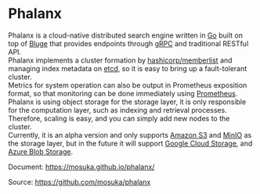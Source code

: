 # Phalanx

Phalanx is a cloud-native distributed search engine written in [Go](https://golang.org) built on top of [Bluge](https://github.com/blugelabs/bluge) that provides endpoints through [gRPC](https://grpc.io/) and traditional RESTful API.  
Phalanx implements a cluster formation by [hashicorp/memberlist](https://github.com/hashicorp/memberlist) and managing index metadata on [etcd](https://etcd.io/), so it is easy to bring up a fault-tolerant cluster.  
Metrics for system operation can also be output in Prometheus exposition format, so that monitoring can be done immediately using [Prometheus](https://prometheus.io/).  
Phalanx is using object storage for the storage layer, it is only responsible for the computation layer, such as indexing and retrieval processes. Therefore, scaling is easy, and you can simply add new nodes to the cluster.  
Currently, it is an alpha version and only supports [Amazon S3](https://aws.amazon.com/s3/) and [MinIO](https://min.io/) as the storage layer, but in the future it will support [Google Cloud Storage](https://cloud.google.com/storage), and [Azure Blob Storage](https://azure.microsoft.com/en-us/services/storage/blobs/).  


Document: https://mosuka.github.io/phalanx/

Source: https://github.com/mosuka/phalanx
